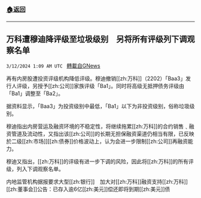 ###  [:house:返回](README.md)
---


## 万科遭穆迪降评级至垃圾级别　另将所有评级列下调观察名单
`3/12/2024 1:09 AM UTC ` [轉載自GNews](https://gnews.org/articles/2385794)

再有内房股遭投资评级机构降低评级。穆迪撤销[[zh:万科]]（2202）「Baa3」发行人评级，另授予[[zh:公司]]家族评级「Ba1」。同时将高级无抵押债务评级由「Ba1」调整至「Ba2」。

据资料显示，「Baa3」为投资级别中最低，「Ba1」以下为非投资级别，俗称垃圾级别。

穆迪指出内房营运及融资环境的不稳定性，将继续拖累[[zh:万科]]的合约销售﹑融资管道及流动性，又指出该[[zh:公司]]的长期无担保融资渠道仍相当有限，已反映於二级[[zh:市场]][[zh:债券]]价格波动上，认为会进一步限制[[zh:公司]]再融资能力。

穆迪又指出，[[zh:万科]]的评级有进一步下调的风险，因此将[[zh:万科]]的所有评级，列入下调观察名单。

内地监管机构据报要求大型[[zh:银行]]　加大对[[zh:万科]]融资支持[[zh:万科]][[zh:董事会]]公告：已存入逾6亿[[zh:美元]]偿还即将到期[[zh:美元]]债
